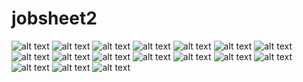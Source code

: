 # jobsheet2
![alt text](https://github.com/wahyuutami/jobsheet2/blob/master/bus1.PNG)
![alt text](https://github.com/wahyuutami/jobsheet2/blob/master/ujibus1.PNG)
![alt text](https://github.com/wahyuutami/jobsheet2/blob/master/bus2.PNG)
![alt text](https://github.com/wahyuutami/jobsheet2/blob/master/ujibus2.PNG)
![alt text](https://github.com/wahyuutami/jobsheet2/blob/master/bus3%20(1).PNG)
![alt text](https://github.com/wahyuutami/jobsheet2/blob/master/bus3%20(2).PNG)
![alt text](https://github.com/wahyuutami/jobsheet2/blob/master/ujibus3.PNG)
![alt text](https://github.com/wahyuutami/jobsheet2/blob/master/encapsiswa.PNG)
![alt text](https://github.com/wahyuutami/jobsheet2/blob/master/testsiswa.PNG)
![alt text](https://github.com/wahyuutami/jobsheet2/blob/master/encapwahyu.PNG)
![alt text](https://github.com/wahyuutami/jobsheet2/blob/master/encapwahyu%20(2)%20.PNG)
![alt text](https://github.com/wahyuutami/jobsheet2/blob/master/testwahyuutami.PNG)
![alt text](https://github.com/wahyuutami/jobsheet2/blob/master/praktikumbus%201.PNG)
![alt text](https://github.com/wahyuutami/jobsheet2/blob/master/praktikumbus%202.PNG)
![alt text](https://github.com/wahyuutami/jobsheet2/blob/master/praktikum%20ujibus.PNG)
![alt text](https://github.com/wahyuutami/jobsheet2/blob/master/praktikumbola.PNG)
![alt text](https://github.com/wahyuutami/jobsheet2/blob/master/praktikumujibola.PNG)
